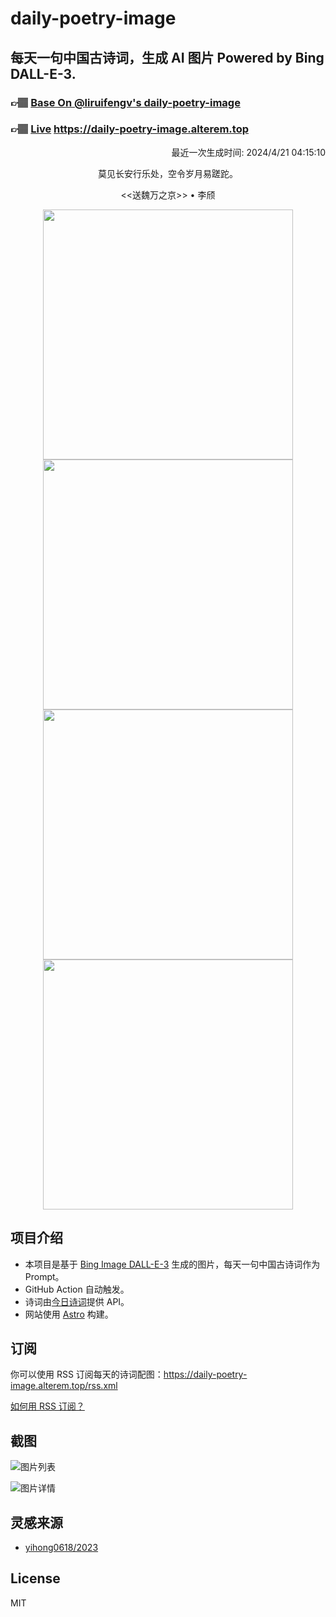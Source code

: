 
# daily-poetry-image

## 每天一句中国古诗词，生成 AI 图片 Powered by Bing DALL-E-3.

### 👉🏽 [Base On @liruifengv's daily-poetry-image](https://github.com/liruifengv/daily-poetry-image)

### 👉🏽 [Live](https://daily-poetry-image.alterem.top/) https://daily-poetry-image.alterem.top

<p align="right">
  最近一次生成时间: 2024/4/21 04:15:10
</p>
<p align="center">
莫见长安行乐处，空令岁月易蹉跎。
</p>
<p align="center">
<<送魏万之京>> • 李颀
</p>
<p align="center">
<img src="https://tse1.mm.bing.net/th/id/OIG3.RbqtUfl4uT2qnUOD8Rfj" height="400" width="400" />
<img src="https://tse1.mm.bing.net/th/id/OIG3.dUMZeUYDmAP2OG51rubV" height="400" width="400" />
<img src="https://tse4.mm.bing.net/th/id/OIG3.Ni5C6gspe9JUtD..c2zV" height="400" width="400" />
<img src="https://tse2.mm.bing.net/th/id/OIG3.PBMsJha6GM71z_.dVydl" height="400" width="400" />
</p>

## 项目介绍

-   本项目是基于 [Bing Image DALL-E-3](https://www.bing.com/images/create) 生成的图片，每天一句中国古诗词作为 Prompt。
-   GitHub Action 自动触发。
-   诗词由[今日诗词](https://www.jinrishici.com/)提供 API。
-   网站使用 [Astro](https://astro.build) 构建。

## 订阅

你可以使用 RSS 订阅每天的诗词配图：https://daily-poetry-image.alterem.top/rss.xml

[如何用 RSS 订阅？](https://zhuanlan.zhihu.com/p/55026716)

## 截图

![图片列表](./screenshots/Snipaste_2023-12-28_21-00-26.png)

![图片详情](./screenshots/Snipaste_2023-12-28_21-00-53.png)

## 灵感来源

-   [yihong0618/2023](https://github.com/yihong0618/2023)

## License

MIT
